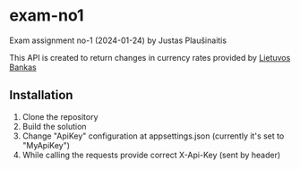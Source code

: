 # exam-no1
Exam assignment no-1 (2024-01-24) by Justas Plaušinaitis

This API is created to return changes in currency rates provided by 
[Lietuvos Bankas](https://www.lb.lt/webservices/ExchangeRates/ExchangeRates.asmx)

## Installation
1. Clone the repository
2. Build the solution
3. Change "ApiKey" configuration at appsettings.json (currently it's set to "MyApiKey")
4. While calling the requests provide correct X-Api-Key (sent by header)
